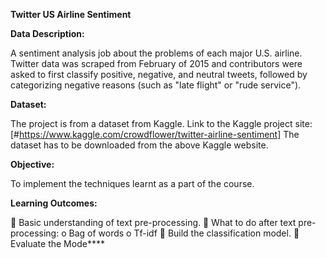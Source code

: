 **Twitter US Airline Sentiment**

**Data Description:**

A sentiment analysis job about the problems of each major U.S. airline. Twitter data was scraped from
February of 2015 and contributors were asked to first classify positive, negative, and neutral tweets, followed
by categorizing negative reasons (such as "late flight" or "rude service").

**Dataset:**

The project is from a dataset from Kaggle.
Link to the Kaggle project site: [#https://www.kaggle.com/crowdflower/twitter-airline-sentiment]
The dataset has to be downloaded from the above Kaggle website.

**Objective:**

To implement the techniques learnt as a part of the course.

**Learning Outcomes:**

 Basic understanding of text pre-processing.
 What to do after text pre-processing:
o Bag of words
o Tf-idf
 Build the classification model.
 Evaluate the Mode****
